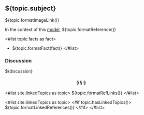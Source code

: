 ## ${topic.subject}

${topic.formatImageLink()}

In the context of this [model](../README.md), ${topic.formatReference()}

<#list topic.facts as fact>
* ${topic.formatFact(fact)}
</#list>

### Discussion

${discussion}

<h4 align="center"><b>&sect; &sect; &sect;</b></h4>

<#list site.linkedTopics as topic>
${topic.formatRefLinks()}
</#list>

<#list site.linkedTopics as topic>
<#if topic.hasLinkedTopics()>
${topic.formatLinkedReferences()}
</#if>
</#list>
